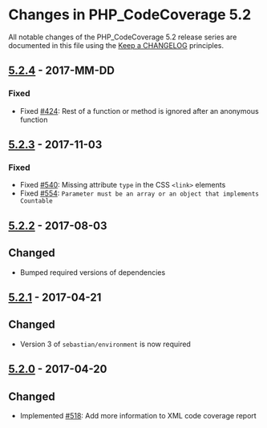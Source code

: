 # Changes in PHP_CodeCoverage 5.2

All notable changes of the PHP_CodeCoverage 5.2 release series are documented in this file using the [Keep a CHANGELOG](http://keepachangelog.com/) principles.

## [5.2.4] - 2017-MM-DD

### Fixed

* Fixed [#424](https://github.com/sebastianbergmann/php-code-coverage/issues/424): Rest of a function or method is ignored after an anonymous function

## [5.2.3] - 2017-11-03

### Fixed

* Fixed [#540](https://github.com/sebastianbergmann/php-code-coverage/issues/540): Missing attribute `type` in the CSS `<link>` elements
* Fixed [#554](https://github.com/sebastianbergmann/php-code-coverage/pull/554): `Parameter must be an array or an object that implements Countable`

## [5.2.2] - 2017-08-03

## Changed

* Bumped required versions of dependencies

## [5.2.1] - 2017-04-21

## Changed

* Version 3 of `sebastian/environment` is now required

## [5.2.0] - 2017-04-20

## Changed

* Implemented [#518](https://github.com/sebastianbergmann/php-code-coverage/pull/518): Add more information to XML code coverage report

[5.2.4]: https://github.com/sebastianbergmann/php-code-coverage/compare/5.2.3...5.2.4
[5.2.3]: https://github.com/sebastianbergmann/php-code-coverage/compare/5.2.2...5.2.3
[5.2.2]: https://github.com/sebastianbergmann/php-code-coverage/compare/5.2.1...5.2.2
[5.2.1]: https://github.com/sebastianbergmann/php-code-coverage/compare/5.2.0...5.2.1
[5.2.0]: https://github.com/sebastianbergmann/php-code-coverage/compare/5.1...5.2.0

